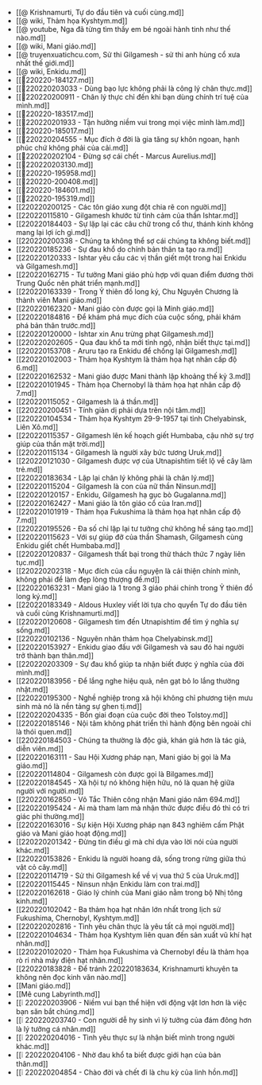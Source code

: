 - [[@ Krishnamurti, Tự do đầu tiên và cuối cùng.md]]
- [[@ wiki, Thảm họa Kyshtym.md]]
- [[@ youtube, Nga đã từng tìm thấy em bé ngoài hành tinh như thế nào.md]]
- [[@ wiki, Mani giáo.md]]
- [[@ truyenxuatichcu.com, Sử thi Gilgamesh - sử thi anh hùng cổ xưa nhất thế giới.md]]
- [[@ wiki, Enkidu.md]]
- [[💬220220-184127.md]]
- [[💬220220203033 - Dùng bạo lực không phải là công lý chân thực.md]]
- [[💬220220200911 - Chân lý thực chỉ đến khi bạn dùng chính trí tuệ của mình.md]]
- [[💬220220-183517.md]]
- [[💬220220201933 - Tận hưởng niềm vui trong mọi việc mình làm.md]]
- [[💬220220-185017.md]]
- [[💬220220204555 - Mục đích ở đời là gia tăng sự khôn ngoan, hạnh phúc chứ không phải của cải.md]]
- [[💬220220202104 - Đừng sợ cái chết - Marcus Aurelius.md]]
- [[💬220220203130.md]]
- [[💬220220-195958.md]]
- [[💬220220-200408.md]]
- [[💬220220-184601.md]]
- [[💬220220-195319.md]]
- [[220220200125 - Các tôn giáo xung đột chia rẽ con người.md]]
- [[220220115810 - Gilgamesh khước từ tình cảm của thần Ishtar.md]]
- [[220220184403 - Sự lặp lại các câu chữ trong cổ thư, thánh kinh không mang lại lợi ích gì.md]]
- [[220220200338 - Chúng ta không thể sợ cái chúng ta không biết.md]]
- [[220220185236 - Sự đau khổ do chính bản thân ta tạo ra.md]]
- [[220220120333 - Ishtar yêu cầu các vị thần giết một trong hai Enkidu và Gilgamesh.md]]
- [[220220162715 - Tư tưởng Mani giáo phù hợp với quan điểm đương thời Trung Quốc nên phát triển mạnh.md]]
- [[220220163339 - Trong Ỷ thiên đồ long ký, Chu Nguyên Chương là thành viên Mani giáo.md]]
- [[220220162320 - Mani giáo còn được gọi là Minh giáo.md]]
- [[220220184816 - Để khám phá mục đích của cuộc sống, phải khám phá bản thân trước.md]]
- [[220220120000 - Ishtar xin Anu trừng phạt Gilgamesh.md]]
- [[220220202605 - Qua đau khổ ta mới tỉnh ngộ, nhận biết thực tại.md]]
- [[220220153708 - Aruru tạo ra Enkidu để chống lại Gilgamesh.md]]
- [[220220102003 - Thảm họa Kyshtym là thảm họa hạt nhân cấp độ 6.md]]
- [[220220162532 - Mani giáo được Mani thành lập khoảng thế kỷ 3.md]]
- [[220220101945 - Thảm họa Chernobyl là thảm họa hạt nhân cấp độ 7.md]]
- [[220220115052 - Gilgamesh là á thần.md]]
- [[220220200451 - Tính giản dị phải dựa trên nội tâm.md]]
- [[220220104534 - Thảm họa Kyshtym 29-9-1957 tại tỉnh Chelyabinsk, Liên Xô.md]]
- [[220220115357 - Gilgamesh lên kế hoạch giết Humbaba, cậu nhờ sự trợ giúp của thần mặt trời.md]]
- [[220220115134 - Gilgamesh là người xây bức tương Uruk.md]]
- [[220220121030 - Gilgamesh được vợ của Utnapishtim tiết lộ về cây làm trẻ.md]]
- [[220220183634 - Lặp lại chân lý không phải là chân lý.md]]
- [[220220115204 - Gilgamesh là con của nữ thần Ninsun.md]]
- [[220220120157 - Enkidu, Gilgamesh hạ gục bò Gugalanna.md]]
- [[220220162427 - Mani giáo là tôn giáo cổ của Iran.md]]
- [[220220101919 - Thảm họa Fukushima là thảm họa hạt nhân cấp độ 7.md]]
- [[220220195526 - Đa số chỉ lặp lại tư tưởng chứ không hề sáng tạo.md]]
- [[220220115623 - Với sự giúp đỡ của thần Shamash, Gilgamesh cùng Enkidu giết chết Humbaba.md]]
- [[220220120837 - Gilgamesh thất bại trong thử thách thức 7 ngày liên tục.md]]
- [[220220202318 - Mục đích của cầu nguyện là cải thiện chính mình, không phải để làm đẹp lòng thượng đế.md]]
- [[220220163231 - Mani giáo  là 1 trong 3 giáo phái chính trong Ỷ thiên đồ long ký.md]]
- [[220220183349 - Aldous Huxley viết lời tựa cho quyển Tự do đầu tiên và cuối cùng Krishnamurti.md]]
- [[220220120608 - Gilgamesh tìm đến Utnapishtim để tìm ý nghĩa sự sống.md]]
- [[220220102136 - Nguyên nhân thảm họa Chelyabinsk.md]]
- [[220220153927 - Enkidu giao đấu với Gilgamesh và sau đó hai người trở thành bạn thân.md]]
- [[220220203309 - Sự đau khổ giúp ta nhận biết được ý nghĩa của đời mình.md]]
- [[220220183956 - Để lắng nghe hiệu quả, nên gạt bỏ lo lắng thường nhật.md]]
- [[220220195300 - Nghề nghiệp trong xã hội không chỉ phương tiện mưu sinh mà nó là nền tảng sự ghen tị.md]]
- [[220220204335 - Bốn giai đoạn của cuộc đời theo Tolstoy.md]]
- [[220220185146 - Nội tâm không phát triển thì hành động bên ngoài chỉ là thói quen.md]]
- [[220220184503 - Chúng ta thường là độc giả, khán giả hơn là tác giả, diễn viên.md]]
- [[220220163111 - Sau Hội Xương pháp nạn, Mani giáo bị gọi là Ma giáo.md]]
- [[220220114804 - Gilgamesh còn được gọi là Bilgames.md]]
- [[220220184545 - Xã hội tự nó không hiện hữu, nó là quan hệ giữa người với người.md]]
- [[220220162850 - Võ Tắc Thiên công nhận Mani giáo năm 694.md]]
- [[220220195424 - Ai mà tham lam mà nhận thức được điều đó thì có tri giác phi thường.md]]
- [[220220163016 - Sự kiện Hội Xương pháp nạn 843 nghiêm cấm Phật giáo và Mani giáo hoạt động.md]]
- [[220220201342 - Đừng tin điều gì mà chỉ dựa vào lời nói của người khác.md]]
- [[220220153826 - Enkidu là người hoang dã, sống trong rừng giữa thú vật cỏ cây.md]]
- [[220220114719 - Sử thi Gilgamesh kể về vị vua thứ 5 của Uruk.md]]
- [[220220115445 - Ninsun nhận Enkidu làm con trai.md]]
- [[220220162618 - Giáo lý chính của Mani giáo nằm trong bộ Nhị tông kinh.md]]
- [[220220102042 - Ba thảm họa hạt nhân lớn nhất trong lịch sử Fukushima, Chernobyl, Kyshtym.md]]
- [[220220202816 - Tình yêu chân thực là yêu tất cả mọi người.md]]
- [[220220104634 - Thảm họa Kyshtym liên quan đến sản xuất vũ khí hạt nhân.md]]
- [[220220102020 - Thảm họa Fukushima và Chernobyl đều là thảm họa rò rỉ nhà máy điện hạt nhân.md]]
- [[220220183828 - Để tránh 220220183634, Krishnamurti khuyên ta không nên đọc kinh văn nào.md]]
- [[Mani giáo.md]]
- [[Mê cung Labyrinth.md]]
- [[❕ 220220203906 - Niềm vui bạn thể hiện với động vật lơn hơn là việc bạn săn bắt chúng.md]]
- [[❕ 220220203740 - Con người dễ hy sinh vì lý tưởng của đám đông hơn là lý tưởng cá nhân.md]]
- [[❕ 220220204016 - Tình yêu thực sự là nhận biết mình trong người khác.md]]
- [[❕ 220220204106 - Nhờ đau khổ ta biết được giới hạn của bản thân.md]]
- [[❕ 220220204854 - Chào đời và chết đi là chu kỳ của linh hồn.md]]
